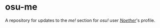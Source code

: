 # osu-me
A repository for updates to the _me!_ section for _osu!_  user [_Noether_](https://osu.ppy.sh/users/11106342)'s profile.